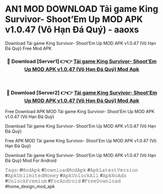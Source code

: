 # AN1 MOD DOWNLOAD Tải game King Survivor- Shoot’Em Up MOD APK v1.0.47 (Vô Hạn Đá Quý) - aaoxs
Download Tải game King Survivor- Shoot’Em Up MOD APK v1.0.47 (Vô Hạn Đá Quý) Free Mod APK

<div align="center">
<h3>🔴 Download [Server1] 👉👉 <a href="https://apk-comot.site?title=Tải_game_King_Survivor-_Shoot’Em_Up_MOD_APK_v1.0.47_(Vô_Hạn_Đá_Quý)">Tải game King Survivor- Shoot’Em Up MOD APK v1.0.47 (Vô Hạn Đá Quý) Mod Apk</a></h3><br>

<h3>🔴 Download [Server2] 👉👉 <a href="https://apk-comot.site?title=Tải_game_King_Survivor-_Shoot’Em_Up_MOD_APK_v1.0.47_(Vô_Hạn_Đá_Quý)">Tải game King Survivor- Shoot’Em Up MOD APK v1.0.47 (Vô Hạn Đá Quý) Mod Apk</a></h3>
</div>


Free Download APK MOD Tải game King Survivor- Shoot’Em Up MOD APK v1.0.47 (Vô Hạn Đá Quý)

Download Tải game King Survivor- Shoot’Em Up MOD APK v1.0.47 (Vô Hạn Đá Quý) 

Free APK MOD Tải game King Survivor- Shoot’Em Up MOD APK v1.0.47 (Vô Hạn Đá Quý) 

Download Tải game King Survivor- Shoot’Em Up MOD APK v1.0.47 (Vô Hạn Đá Quý) Mod For Android

𝚃𝚊𝚐𝚜: #𝙼𝚘𝚍𝙰𝚙𝚔 #𝙳𝚘𝚠𝚗𝚕𝚘𝚊𝚍𝙼𝚘𝚍𝙰𝚙𝚔 #𝙰𝚙𝚔𝙻𝚊𝚝𝚎𝚜𝚝𝚅𝚎𝚛𝚜𝚒𝚘𝚗 #𝙰𝚙𝚔𝚄𝚗𝚕𝚒𝚖𝚒𝚝𝚎𝚍𝙼𝚘𝚗𝚎𝚢 #𝙰𝚙𝚔𝚄𝚗𝚕𝚘𝚌𝚔𝙰𝚕𝚕 #𝙰𝚙𝚔𝙽𝚘𝙰𝚍𝚜 #𝚄𝚗𝚕𝚘𝚌𝚔𝙿𝚛𝚎𝚖𝚒𝚞𝚖 #𝙵𝚘𝚛𝙰𝚗𝚍𝚛𝚘𝚒𝚍 #𝙵𝚛𝚎𝚎𝙳𝚘𝚠𝚗𝚕𝚘𝚊𝚍 #home_design_mod_apk